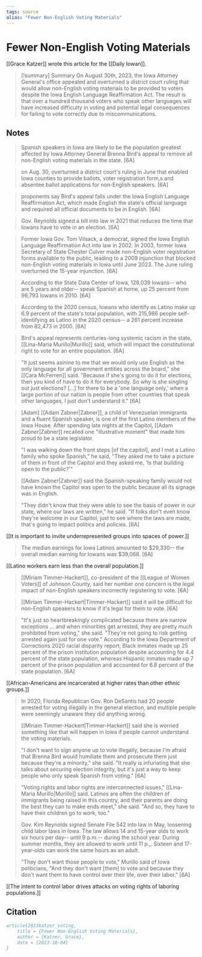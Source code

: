 ```yaml
---
tags: source
alias: "Fewer Non-English Voting Materials"
---
```

# Fewer Non-English Voting Materials
[[Grace Katzer]] wrote this article for the [[Daily Iowan]].

> [!summary] Summary
> On August 30th, 2023, the Iowa Attorney General's office appealed and overturned a district court ruling that would allow non-English voting materials to be provided to voters despite the Iowa English Language Reaffirmation Act. The result is that over a hundred thousand voters who speak other languages will have increased difficulty in voting and potential legal consequences for failing to vote correctly due to miscommunications.

## Notes
> Spanish speakers in Iowa are likely to be the population greatest affected by Iowa Attorney General Brenna Bird's appeal to remove all non-English voting materials in the state. [6A]

> on Aug. 30, overturned a district court's ruling in June that enabled Iowa counties to provide ballots, voter registration form,s and absentee ballot applications for non-English speakers. [6A]

> proponents say Bird's appeal falls under the Iowa English Language Reaffirmation Act, which made English the state's official language and required all official documents to be in English. [6A]

> Gov. Reynolds signed a bill into law in 2021 that reduces the time that Iowans have to vote in an election. [6A]

> Former Iowa Gov. Tom Vilsack, a democrat, signed the Iowa English Language Reaffirmation Act into law in 2002. In 2003, former Iowa Secretary of State Chester Culver made non-English voter registration forms available to the public, leading to a 2009 injunction that blocked non-English voting materials in Iowa until June 2023. The June ruling overturned the 15-year injunction. [6A]

> According to the State Data Center of Iowa, 128,039 Iowans-- who are 5 years and older-- speak Spanish at home, up 25 percent from 96,793 Iowans in 2010. [6A]

> According to the 2020 census, Iowans who identify as Latino make up 6.9 percent of the state's total population, with 215,986 people self-identifying as Latino in the 2020 census-- a 261 percent increase from 82,473 in 2000. [6A]

> Bird's appeal represents centuries-long systemic racism in the state, [[Lina-Maria Murillo|Murillo]] said, which will impact the constitutional right to vote for an entire population. [6A]

> "It just seems asinine to me that we would only use English as the only language for all government entities across the board," she [[Cara McFerren]] said. "Because if she's going to do it for elections, then you kind of have to do it for everybody. So why is she singling out just elections? [...] for there to be a 'one language only,' when a large portion of our nation is people from other countries that speak other languages, I just don't understand it." [6A]

> [Adam] [[Adam Zabner|Zabner]], a child of Venezuelan immigrants and a fluent Spanish speaker, is one of the first Latino members of the Iowa House. After spending late nights at the Capitol, [[Adam Zabner|Zabner]] recalled one "illustrative moment" that made him proud to be a state legislator. 
> 
> "I was walking down the front steps [of the capitol], and I met a Latino family who spoke Spanish," he said, "They asked me to take a picture of them in front of the Capitol and they asked me, 'Is that building open to the public?'"
> 
> [[Adam Zabner|Zabner]] said the Spanish-speaking family would not have known the Capitol was open to the public because all its signage was in English.
> 
> "They didn't know that they were able to see the basis of power in our state, where our laws are written," he said. "If folks don't even know they're welcome in our Capitol, just to see where the laws are made, that's going to impact politics and policies. [6A]

[[It is important to invite underrepresented groups into spaces of power.]]

> The median earnings for Iowa Latinos amounted to $29,330-- the overall median earning for Iowans was $39,068. [6A]

[[Latino workers earn less than the overall population.]]

> [[Miriam Timmer-Hackert]], co-president of the [[League of Women Voters]] of Johnson County, said her number one concern is the legal impact of non-English speakers incorrectly registering to vote. [6A]

> [[Miriam Timmer-Hackert|Timmer-Hackert]] said it will be difficult for non-English speakers to know if it's legal for them to vote. [6A]

> "It's just so heartbreakingly complicated because there are narrow exceptions ... and when minorities get arrested, they are pretty much prohibited from voting," she said. "They're not going to risk getting arrested again just for one vote." 
> According to the Iowa Department of Corrections 2020 racial disparity report, Black inmates made up 25 percent of the prison institution population despite accounting for 4.4 percent of the state population, whereas Hispanic inmates made up 7 percent of the prison population and accounted for 6.8 percent of the state population. [6A]

[[African-Americans are incarcerated at higher rates than other ethnic groups.]]

> In 2020, Florida Republican Gov. Ron DeSantis had 20 people arrested for voting illegally in the general election, and multiple people were seemingly unaware they did anything wrong.
> 
> [[Miriam Timmer-Hackert|Timmer-Hackert]] said she is worried something like that will happen in Iowa if people cannot understand the voting materials. 
> 
> "I don't want to sign anyone up to vote illegally, because I'm afraid that Brenna Bird would humiliate them and prosecute them just because they're a minority," she said. "It really is infuriating that she talks about securing election integrity, but it's just a way to keep people who only speak Spanish from voting." [6A]

> "Voting rights and labor rights are interconnected issues," [[Lina-Maria Murillo|Murillo]] said.
> Latinos are often the children of immigrants being raised in this country, and their parents are doing the best they can to make ends meet," she said. "And so, they have to have their children go to work, too."
> 
> Gov. Kim Reynolds signed Senate File 542 into law in May, loosening child labor laws in Iowa. The law allows 14 and 15-year olds to work six hours per day-- until 9 p.m.-- during the school year. During summer months, they are allowed to work until 11 p.,. Sixteen and 17-year-olds can work the same hours as an adult.
> 
> "They don't want those people to vote," Murillo said of Iowa politicians, "And they don't want [them] to vote and because they don't want them to have control over their life, over their labor."  [6A]

[[The intent to control labor drives attacks on voting rights of laboring populations.]]

## Citation

```bibtex
article{2023katzer_voting,
	title = {Fewer Non-English Voting Materials},
	author = {Katzer, Grace},
	date = {2023-10-04}
}
```


